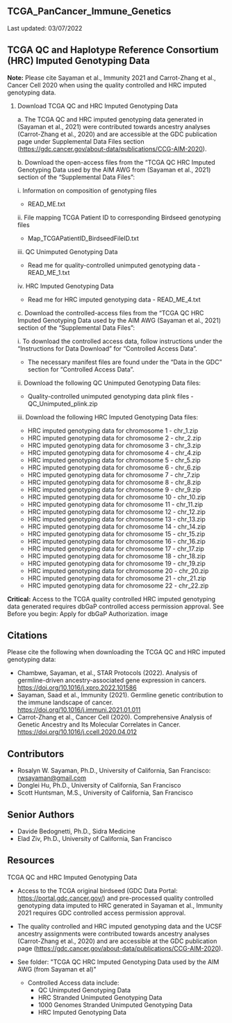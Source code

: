 ## TCGA_PanCancer_Immune_Genetics

Last updated: 03/07/2022

## TCGA QC and Haplotype Reference Consortium (HRC) Imputed Genotyping Data

**Note:** Please cite Sayaman et al., Immunity 2021 and Carrot-Zhang et al., Cancer Cell 2020 when using the quality controlled and HRC imputed genotyping data.

1. Download TCGA QC and HRC Imputed Genotyping Data

    a. The TCGA QC and HRC imputed genotyping data generated in (Sayaman et al., 2021) were contributed towards ancestry analyses (Carrot-Zhang et al., 2020) and are accessible at the GDC publication page under Supplemental Data Files section (https://gdc.cancer.gov/about-data/publications/CCG-AIM-2020).

    b. Download the open-access files from the “TCGA QC HRC Imputed Genotyping Data used by the AIM AWG from (Sayaman et al., 2021) section of the “Supplemental Data Files”:

    i. Information on composition of genotyping files

    * READ_ME.txt

    ii. File mapping TCGA Patient ID to corresponding Birdseed genotyping files

    * Map_TCGAPatientID_BirdseedFileID.txt

    iii. QC Unimputed Genotyping Data

    * Read me for quality-controlled unimputed genotyping data - READ_ME_1.txt

    iv. HRC Imputed Genotyping Data

    * Read me for HRC imputed genotyping data - READ_ME_4.txt

    c. Download the controlled-access files from the “TCGA QC HRC Imputed Genotyping Data used by the AIM AWG (Sayaman et al., 2021) section of the “Supplemental Data Files”:

    i. To download the controlled access data, follow instructions under the “Instructions for Data Download” for “Controlled Access Data”.

    * The necessary manifest files are found under the “Data in the GDC” section for “Controlled Access Data”.

    ii. Download the following QC Unimputed Genotyping Data files:

    * Quality-controlled unimputed genotyping data plink files - QC_Unimputed_plink.zip

    iii. Download the following HRC Imputed Genotyping Data files:

    * HRC imputed genotyping data for chromosome 1 - chr_1.zip
    * HRC imputed genotyping data for chromosome 2 - chr_2.zip
    * HRC imputed genotyping data for chromosome 3 - chr_3.zip
    * HRC imputed genotyping data for chromosome 4 - chr_4.zip
    * HRC imputed genotyping data for chromosome 5 - chr_5.zip
    * HRC imputed genotyping data for chromosome 6 - chr_6.zip
    * HRC imputed genotyping data for chromosome 7 - chr_7.zip
    * HRC imputed genotyping data for chromosome 8 - chr_8.zip
    * HRC imputed genotyping data for chromosome 9 - chr_9.zip
    * HRC imputed genotyping data for chromosome 10 - chr_10.zip
    * HRC imputed genotyping data for chromosome 11 - chr_11.zip
    * HRC imputed genotyping data for chromosome 12 - chr_12.zip
    * HRC imputed genotyping data for chromosome 13 - chr_13.zip
    * HRC imputed genotyping data for chromosome 14 - chr_14.zip
    * HRC imputed genotyping data for chromosome 15 - chr_15.zip
    * HRC imputed genotyping data for chromosome 16 - chr_16.zip
    * HRC imputed genotyping data for chromosome 17 - chr_17.zip
    * HRC imputed genotyping data for chromosome 18 - chr_18.zip
    * HRC imputed genotyping data for chromosome 19 - chr_19.zip
    * HRC imputed genotyping data for chromosome 20 - chr_20.zip
    * HRC imputed genotyping data for chromosome 21 - chr_21.zip
    * HRC imputed genotyping data for chromosome 22 - chr_22.zip

**Critical:** Access to the TCGA quality controlled HRC imputed genotyping data generated requires dbGaP controlled access permission approval. See Before you begin: Apply for dbGaP Authorization. image


## Citations
Please cite the following when downloading the TCGA QC and HRC imputed genotyping data:
* Chambwe, Sayaman, et al., STAR Protocols (2022). Analysis of germline-driven ancestry-associated gene expression in cancers. https://doi.org/10.1016/j.xpro.2022.101586
* Sayaman, Saad et al., Immunity (2021). Germline genetic contribution to the immune landscape of cancer. https://doi.org/10.1016/j.immuni.2021.01.011
* Carrot-Zhang et al., Cancer Cell (2020). Comprehensive Analysis of Genetic Ancestry and Its Molecular Correlates in Cancer. https://doi.org/10.1016/j.ccell.2020.04.012


## Contributors
* Rosalyn W. Sayaman, Ph.D., University of California, San Francisco: rwsayaman@gmail.com
* Donglei Hu, Ph.D., University of California, San Francisco
* Scott Huntsman, M.S., University of California, San Francisco


## Senior Authors
* Davide Bedognetti, Ph.D., Sidra Medicine
* Elad Ziv, Ph.D., University of California, San Francisco


## Resources
TCGA QC and HRC Imputed Genotyping Data

* Access to the TCGA original birdseed (GDC Data Portal: https://portal.gdc.cancer.gov/) and pre-processed quality controlled genotyping data imputed to HRC generated in Sayaman et al., Immunity 2021 requires GDC controlled access permission approval.

* The quality controlled and HRC imputed genotyping data and the UCSF ancestry assignments were contributed towards ancestry analyses (Carrot-Zhang et al., 2020) and are accessible at the GDC publication page (https://gdc.cancer.gov/about-data/publications/CCG-AIM-2020).

* See folder: "TCGA QC HRC Imputed Genotyping Data used by the AIM AWG (from Sayaman et al)"
     * Controlled Access data include:
       * QC Unimputed Genotyping Data
       * HRC Stranded Unimputed Genotyping Data
       * 1000 Genomes Stranded Unimputed Genotyping Data
       * HRC Imputed Genotyping Data
